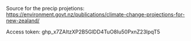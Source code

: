 Source for the precip projetions: https://environment.govt.nz/publications/climate-change-projections-for-new-zealand/

Access token: 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